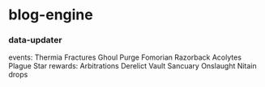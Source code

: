 # blog-engine

### data-updater
events:
Thermia Fractures
Ghoul Purge
Fomorian
Razorback
Acolytes
Plague Star
rewards:
Arbitrations
Derelict Vault
Sancuary Onslaught
Nitain drops